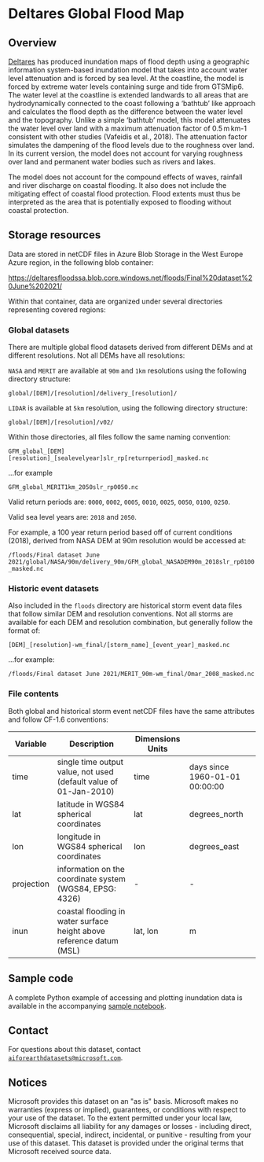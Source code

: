 # Deltares Global Flood Map

## Overview

[Deltares](https://www.deltares.nl/en/) has produced inundation maps of flood
depth using a geographic information system-based inundation model that takes
into account water level attenuation and is forced by sea level. At the
coastline, the model is forced by extreme water levels containing surge and tide
from GTSMip6. The water level at the coastline is extended landwards to all
areas that are hydrodynamically connected to the coast following a ‘bathtub’
like approach and calculates the flood depth as the difference between the water
level and the topography. Unlike a simple ‘bathtub’ model, this model attenuates
the water level over land with a maximum attenuation factor of 0.5 m km-1
consistent with other studies (Vafeidis et al., 2018). The attenuation factor
simulates the dampening of the flood levels due to the roughness over land.  In
its current version, the model does not account for varying roughness over land
and permanent water bodies such as rivers and lakes.

The model does not account for the compound effects of waves, rainfall and river
discharge on coastal flooding. It also does not include the mitigating effect of
coastal flood protection. Flood extents must thus be interpreted as the area
that is potentially exposed to flooding without coastal protection.

## Storage resources

Data are stored in netCDF files in Azure Blob Storage in the West Europe Azure region, in the following blob container:

<https://deltaresfloodssa.blob.core.windows.net/floods/Final%20dataset%20June%202021/>

Within that container, data are organized under several directories representing covered regions:

### Global datasets

There are multiple global flood datasets derived from different DEMs and at different resolutions. Not all DEMs have all resolutions:

`NASA` and `MERIT` are available at `90m` and `1km` resolutions using the following directory structure:

`global/[DEM]/[resolution]/delivery_[resolution]/`

`LIDAR` is available at `5km` resolution, using the following directory structure:

`global/[DEM]/[resolution]/v02/`

Within those directories, all files follow the same naming convention:

`GFM_global_[DEM][resolution]_[sealevelyear]slr_rp[returnperiod]_masked.nc`

...for example

`GFM_global_MERIT1km_2050slr_rp0050.nc`

Valid return periods are: `0000`, `0002`, `0005`, `0010`, `0025`, `0050`, `0100`, `0250`.

Valid sea level years are: `2018` and `2050`.

For example, a 100 year return period based off of current conditions (2018), derived from NASA DEM at 90m resolution would be accessed at:

`/floods/Final dataset June 2021/global/NASA/90m/delivery_90m/GFM_global_NASADEM90m_2018slr_rp0100_masked.nc`

### Historic event datasets

Also included in the `floods` directory are historical storm event data files that follow similar DEM and resolution conventions. Not all storms are available for each DEM and resolution combination, but generally follow the format of:

`[DEM]_[resolution]-wm_final/[storm_name]_[event_year]_masked.nc`

...for example:

`/floods/Final dataset June 2021/MERIT_90m-wm_final/Omar_2008_masked.nc`

### File contents

Both global and historical storm event netCDF files have the same attributes and follow CF-1.6 conventions:

| Variable   | Description                                                          | Dimensions Units |                                |
|------------|----------------------------------------------------------------------|------------------|--------------------------------|
| time       | single time output value, not used (default value of 01-Jan-2010)    | time             | days since 1960-01-01 00:00:00 |
| lat        | latitude in WGS84 spherical coordinates                              | lat              | degrees_north                  |
| lon        | longitude in WGS84 spherical coordinates                             | lon              | degrees_east                   |
| projection | information on the coordinate system (WGS84, EPSG: 4326)             | -                | -                              |
| inun       | coastal flooding in water surface height above reference datum (MSL) | lat, lon         | m                              |

## Sample code

A complete Python example of accessing and plotting inundation data is available in the accompanying [sample notebook](deltares-floods.ipynb).

## Contact

For questions about this dataset, contact [`aiforearthdatasets@microsoft.com`](mailto:aiforearthdatasets@microsoft.com?subject=deltares-floods%20question).

## Notices

Microsoft provides this dataset on an "as is" basis.  Microsoft makes no warranties (express or implied), guarantees, or conditions with respect to your use of the dataset. To the extent permitted under your local law, Microsoft disclaims all liability for any damages or losses - including direct, consequential, special, indirect, incidental, or punitive - resulting from your use of this dataset. This dataset is provided under the original terms that Microsoft received source data.
